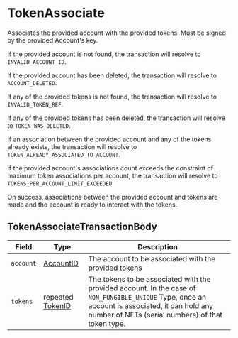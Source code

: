 # TokenAssociate

Associates the provided account with the provided tokens. Must be signed by the provided Account's key.

If the provided account is not found, the transaction will resolve to `INVALID_ACCOUNT_ID`.

If the provided account has been deleted, the transaction will resolve to `ACCOUNT_DELETED`.

If any of the provided tokens is not found, the transaction will resolve to `INVALID_TOKEN_REF`.

If any of the provided tokens has been deleted, the transaction will resolve to `TOKEN_WAS_DELETED`.

If an association between the provided account and any of the tokens already exists, the transaction will resolve to `TOKEN_ALREADY_ASSOCIATED_TO_ACCOUNT`.

If the provided account's associations count exceeds the constraint of maximum token associations per account, the transaction will resolve to `TOKENS_PER_ACCOUNT_LIMIT_EXCEEDED`.

On success, associations between the provided account and tokens are made and the account is ready to interact with the tokens.

## TokenAssociateTransactionBody

| Field     | Type                                          | Description                                                                                                                                                                                                                                             |
| --------- | --------------------------------------------- | ------------------------------------------------------------------------------------------------------------------------------------------------------------------------------------------------------------------------------------------------------- |
| `account` | [AccountID](../basic-types/accountid.md)      | The account to be associated with the provided tokens                                                                                                                                                                                                   |
| `tokens`  | repeated [TokenID](../basic-types/tokenid.md) | The tokens to be associated with the provided account. In the case of `NON_FUNGIBLE_UNIQUE` Type, once an account is associated, it can hold any number of NFTs (serial numbers) of that token type. |

